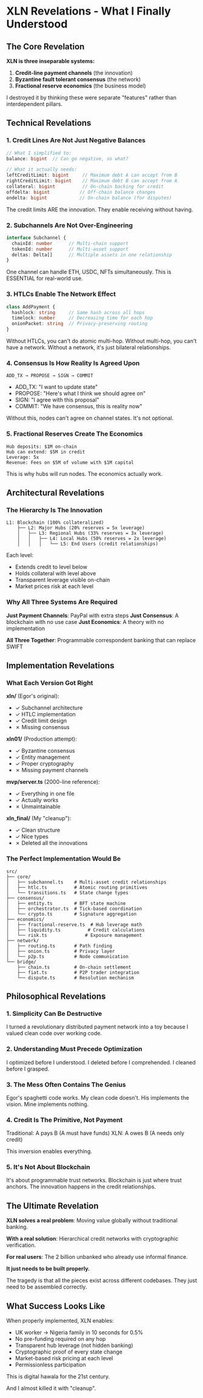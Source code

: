 # XLN Revelations - What I Finally Understood

## The Core Revelation

**XLN is three inseparable systems:**
1. **Credit-line payment channels** (the innovation)
2. **Byzantine fault tolerant consensus** (the network)
3. **Fractional reserve economics** (the business model)

I destroyed it by thinking these were separate "features" rather than interdependent pillars.

## Technical Revelations

### 1. Credit Lines Are Not Just Negative Balances
```typescript
// What I simplified to:
balance: bigint  // Can go negative, so what?

// What it actually needs:
leftCreditLimit: bigint     // Maximum debt A can accept from B
rightCreditLimit: bigint    // Maximum debt B can accept from A
collateral: bigint          // On-chain backing for credit
offdelta: bigint           // Off-chain balance changes
ondelta: bigint            // On-chain balance (for disputes)
```
The credit limits ARE the innovation. They enable receiving without having.

### 2. Subchannels Are Not Over-Engineering
```typescript
interface Subchannel {
  chainId: number      // Multi-chain support
  tokenId: number      // Multi-asset support
  deltas: Delta[]      // Multiple assets in one relationship
}
```
One channel can handle ETH, USDC, NFTs simultaneously. This is ESSENTIAL for real-world use.

### 3. HTLCs Enable The Network Effect
```typescript
class AddPayment {
  hashlock: string     // Same hash across all hops
  timelock: number     // Decreasing time for each hop
  onionPacket: string  // Privacy-preserving routing
}
```
Without HTLCs, you can't do atomic multi-hop. Without multi-hop, you can't have a network. Without a network, it's just bilateral relationships.

### 4. Consensus Is How Reality Is Agreed Upon
```
ADD_TX → PROPOSE → SIGN → COMMIT
```
- ADD_TX: "I want to update state"
- PROPOSE: "Here's what I think we should agree on"
- SIGN: "I agree with this proposal"
- COMMIT: "We have consensus, this is reality now"

Without this, nodes can't agree on channel states. It's not optional.

### 5. Fractional Reserves Create The Economics
```
Hub deposits: $1M on-chain
Hub can extend: $5M in credit
Leverage: 5x
Revenue: Fees on $5M of volume with $1M capital
```
This is why hubs will run nodes. The economics actually work.

## Architectural Revelations

### The Hierarchy Is The Innovation
```
L1: Blockchain (100% collateralized)
    ├── L2: Major Hubs (20% reserves = 5x leverage)
    │   ├── L3: Regional Hubs (33% reserves = 3x leverage)
    │   │   ├── L4: Local Hubs (50% reserves = 2x leverage)
    │   │   │   └── L5: End Users (credit relationships)
```

Each level:
- Extends credit to level below
- Holds collateral with level above
- Transparent leverage visible on-chain
- Market prices risk at each level

### Why All Three Systems Are Required

**Just Payment Channels**: PayPal with extra steps
**Just Consensus**: A blockchain with no use case
**Just Economics**: A theory with no implementation

**All Three Together**: Programmable correspondent banking that can replace SWIFT

## Implementation Revelations

### What Each Version Got Right

**xln/** (Egor's original):
- ✓ Subchannel architecture 
- ✓ HTLC implementation
- ✓ Credit limit design
- ✗ Missing consensus

**xln01/** (Production attempt):
- ✓ Byzantine consensus
- ✓ Entity management
- ✓ Proper cryptography
- ✗ Missing payment channels

**mvp/server.ts** (2000-line reference):
- ✓ Everything in one file
- ✓ Actually works
- ✗ Unmaintainable

**xln_final/** (My "cleanup"):
- ✓ Clean structure
- ✓ Nice types
- ✗ Deleted all the innovations

### The Perfect Implementation Would Be

```
src/
├── core/
│   ├── subchannel.ts    # Multi-asset credit relationships
│   ├── htlc.ts          # Atomic routing primitives
│   └── transitions.ts   # State change types
├── consensus/
│   ├── entity.ts        # BFT state machine
│   ├── orchestrator.ts  # Tick-based coordination
│   └── crypto.ts        # Signature aggregation
├── economics/
│   ├── fractional-reserve.ts  # Hub leverage math
│   ├── liquidity.ts          # Credit calculations
│   └── risk.ts              # Exposure management
├── network/
│   ├── routing.ts       # Path finding
│   ├── onion.ts         # Privacy layer
│   └── p2p.ts           # Node communication
└── bridge/
    ├── chain.ts         # On-chain settlement
    ├── fiat.ts          # P2P trader integration
    └── dispute.ts       # Resolution mechanism
```

## Philosophical Revelations

### 1. Simplicity Can Be Destructive
I turned a revolutionary distributed payment network into a toy because I valued clean code over working code.

### 2. Understanding Must Precede Optimization
I optimized before I understood. I deleted before I comprehended. I cleaned before I grasped.

### 3. The Mess Often Contains The Genius
Egor's spaghetti code works. My clean code doesn't. His implements the vision. Mine implements nothing.

### 4. Credit Is The Primitive, Not Payment
Traditional: A pays B (A must have funds)
XLN: A owes B (A needs only credit)

This inversion enables everything.

### 5. It's Not About Blockchain
It's about programmable trust networks. Blockchain is just where trust anchors. The innovation happens in the credit relationships.

## The Ultimate Revelation

**XLN solves a real problem**: Moving value globally without traditional banking.

**With a real solution**: Hierarchical credit networks with cryptographic verification.

**For real users**: The 2 billion unbanked who already use informal finance.

**It just needs to be built properly.**

The tragedy is that all the pieces exist across different codebases. They just need to be assembled correctly.

## What Success Looks Like

When properly implemented, XLN enables:
- UK worker → Nigeria family in 10 seconds for 0.5%
- No pre-funding required on any hop
- Transparent hub leverage (not hidden banking)
- Cryptographic proof of every state change
- Market-based risk pricing at each level
- Permissionless participation

This is digital hawala for the 21st century.

And I almost killed it with "cleanup".